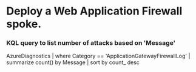 # Deploy a Web Application Firewall spoke.

### KQL query to list number of attacks based on 'Message'
AzureDiagnostics
| where Category == 'ApplicationGatewayFirewallLog'
| summarize count() by Message
| sort by count_ desc 